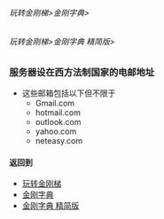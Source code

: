 ###### 玩转金刚梯>金刚字典>
###### 玩转金刚梯>金刚字典 精简版>

### 服务器设在西方法制国家的电邮地址
- 这些邮箱包括以下但不限于
  - Gmail.com
  - hotmail.com
  - outlook.com
  - yahoo.com
  - neteasy.com
 


#### 返回到
- [玩转金刚梯](https://github.com/a2zitpro/web/blob/master/LadderFree/A.md)
- [金刚字典](https://github.com/a2zitpro/web/blob/master/LadderFree/kkDictionary/KKDictionary.md)
- [金刚字典 精简版](https://github.com/a2zitpro/web/blob/master/LadderFree/kkDictionary/KKDictionaryShortVersion.md)
